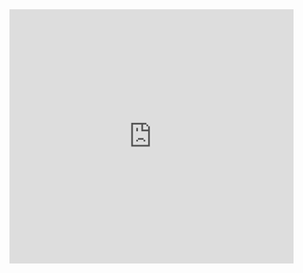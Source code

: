 <iframe src="https://kiwiirc.com/client/irc.geekshed.net/?nick=WebClient|?&theme=cli#the-network" style="border:0; width:100%; height:450px;"></iframe>